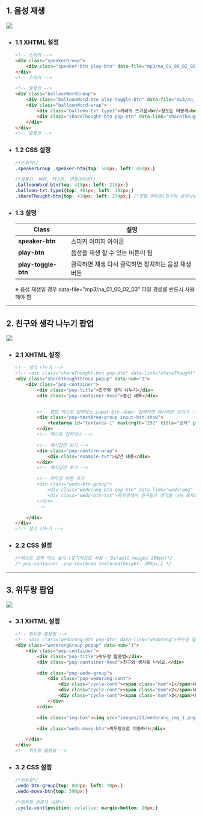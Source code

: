 ## 1. 음성 재생

<img src="https://user-images.githubusercontent.com/95833863/180592026-37e74429-35ca-4d8a-a938-18b68891977e.jpg">

* ### 1.1 XHTML 설정
    ```html
    <!-- 스피커 -->
    <div class="speakerGroup">
        <div class="speaker-btn play-btn" data-file="mp3/na_01_00_02_02" data-num="1" title="음성"></div>
    </div>
    <!-- 스피커 -->
    ```
    
    ```html
    <!-- 말풍선 -->
    <div class="balloonWordGroup">
        <div class="balloonWord-btn play-toggle-btn" data-file="mp3/na_01_00_02_03"></div>
        <div class="balloonWord-wrap">
            <div class="balloon-txt type1">카레의 뜨거운<br/>정도는 어떻게<br/>알 수 있을까요?</div>
            <div class="shareThought-btn pop-btn" data-link="shareThought" data-num="1"></div>
        </div>
    </div>
    <!-- 말풍선 -->
    ```

* ### 1.2 CSS 설정
    ```CSS
    /*스피커*/
    .speakerGroup .speaker-btn{top: 580px; left: 490px;}
    
    /*말풍선, 버튼, 텍스트, 연필아이콘*/
    .balloonWord-btn{top: 418px; left: 218px;}
    .balloon-txt.type1{top: 401px; left: 192px;}
    .shareThought-btn{top: 434px; left: 274px;} /*연필 아이콘(친구와 생각나누기)*/
    ```

* ### 1.3 설명

  |Class|설명|
  |--|--|
  |**speaker-btn**|스피커 이미지 아이콘|
  |**play-btn**|음성을 재생 할 수 있는 버튼이 됨|
  |**play-toggle-btn**|클릭하면 재생 다시 클릭하면 정지하는 음성 재생 버튼|
   
  ※ 음성 재생일 경우 data-file="mp3/na_01_00_02_03" 파일 경로를 반드시 사용 해야 함

***

## 2. 친구와 생각 나누기 팝업

<img src="https://user-images.githubusercontent.com/95833863/180592476-a83e3ef5-3705-4eb9-80e6-3b083f586487.jpg">

* ### 2.1 XHTML 설정
    ```html
    <!-- 생각 나누기 -->
    <!-- <div class="shareThought-btn pop-btn" data-link="shareThought"></div> --> <!-- 생각 나누기  버튼 -->
    <div class="shareThoughtGroup popup" data-num="1">
        <div class="pop-container">
            <div class="pop-title">친구와 생각 나누기</div>
            <div class="pop-container-head">중간 제목</div>


            <!-- 팝업 텍스트 입력박스 input-btn-show: 입력하면 예시버튼 보이기 -->
            <div class="pop-textArea-group input-btn-show">
                <textarea id="textarea-1" maxlength="292" title="입력" placeholder="내용을 입력하세요."></textarea>
            </div>
            <!-- 텍스트 입력박스 -->

            <!-- 예시답안 보기 -->
            <div class="pop-confirm-wrap">
                <div class="example-txt">답안 내용</div>
            </div>
            <!-- 예시답안 보기 -->

            <!-- 위두랑 버튼 추가
            <div class="wedo-btn-group">
                <div class="wedorang-btn pop-btn" data-link="wedorang" data-num="1">위두랑 활용법</div>
                <div class="wedo-btn-txt">위두랑에서 친구들과 생각을 나눠 보세요.</div>
            </div>
            -->

        </div>
    </div>
    <!-- 생각 나누기 -->
    ```
    
* ### 2.2 CSS 설정
    ```CSS
    /*텍스트 입력 박스 높이 (유기적으로 사용 : Default height 200px)*/
    /*.pop-container .pop-textArea textarea{height: 200px;} */
    ```

***

## 3. 위두랑 팝업

<img src="https://user-images.githubusercontent.com/95833863/180592490-e4854ede-132e-4be7-bcef-b883596084b3.jpg">

* ### 3.1 XHTML 설정
    ```html
    <!-- 위두랑 활용법 -->
    <!-- <div class="wedorang-btn pop-btn" data-link="wedorang">위두랑 활용법</div> --> <!-- 위두랑 팝업 버튼 -->
    <div class="wedorangGroup popup" data-num="1">
        <div class="pop-container">
            <div class="pop-title">위두랑 활용법</div>
            <div class="pop-container-head">친구와 생각을 나눠요.</div>

            <div class="pop-wedo-group">
                <div class="pop-wedorang-cont">
                    <div class="cycle-cont"><span class="num">1</span>내용</div>
                    <div class="cycle-cont"><span class="num">2</span>내용</div>
                    <div class="cycle-cont"><span class="num">3</span>내용</div>
                </div>
            </div>

            <div class="img-box"><img src="images/21/wedorang_img_1.png" /></div>

            <div class="wedo-move-btn">위두랑으로 이동하기</div>

        </div>
    </div>
    <!-- 위두랑 활용법 -->
    ```

* ### 3.2 CSS 설정
    ```CSS
    /*위두랑*/
    .wedo-btn-group{top: 800px; left: 70px;}
    .wedo-move-btn{top: 590px;} 
    
    /*위두랑 원문자 내용*/
    .cycle-cont{position: relative; margin-bottom: 20px;}
    ```

















